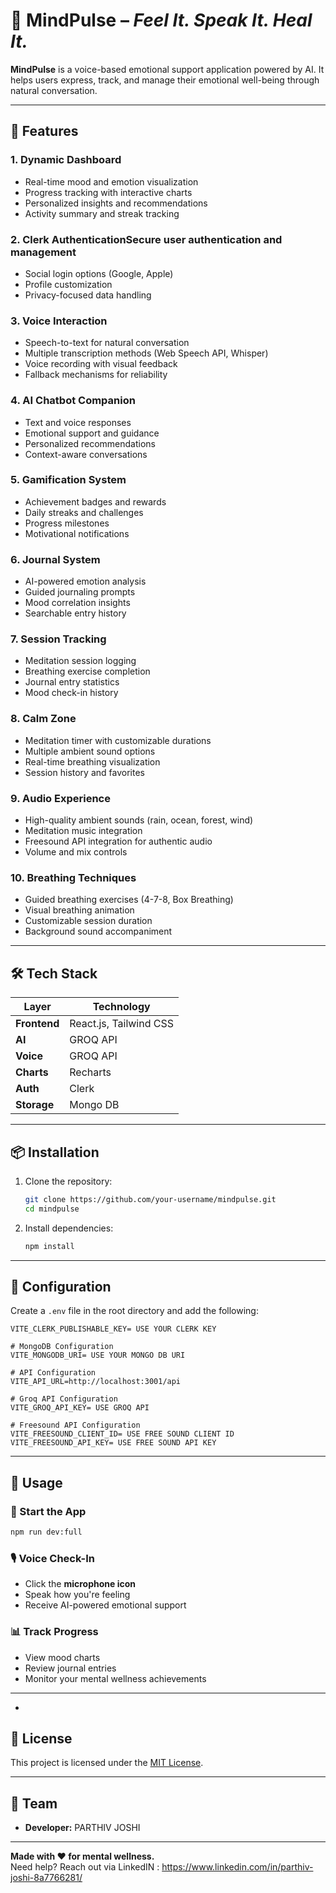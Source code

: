 
# 🧠 MindPulse – *Feel It. Speak It. Heal It.*

**MindPulse** is a voice-based emotional support application powered by AI. It helps users express, track, and manage their emotional well-being through natural conversation.

---

## 🌟 Features

### 1. Dynamic Dashboard
- Real-time mood and emotion visualization
- Progress tracking with interactive charts
- Personalized insights and recommendations
- Activity summary and streak tracking

### 2. Clerk AuthenticationSecure user authentication and management
- Social login options (Google, Apple)
- Profile customization
- Privacy-focused data handling

### 3. Voice Interaction
- Speech-to-text for natural conversation
- Multiple transcription methods (Web Speech API, Whisper)
- Voice recording with visual feedback
- Fallback mechanisms for reliability

### 4. AI Chatbot Companion

- Text and voice responses
- Emotional support and guidance
- Personalized recommendations
- Context-aware conversations

### 5. Gamification System
- Achievement badges and rewards
- Daily streaks and challenges
- Progress milestones
- Motivational notifications

### 6. Journal System
- AI-powered emotion analysis
- Guided journaling prompts
- Mood correlation insights
- Searchable entry history

### 7. Session Tracking
- Meditation session logging
- Breathing exercise completion
- Journal entry statistics
- Mood check-in history

### 8. Calm Zone
- Meditation timer with customizable durations
- Multiple ambient sound options
- Real-time breathing visualization
- Session history and favorites

### 9. Audio Experience
- High-quality ambient sounds (rain, ocean, forest, wind)
- Meditation music integration
- Freesound API integration for authentic audio
- Volume and mix controls

### 10. Breathing Techniques
- Guided breathing exercises (4-7-8, Box Breathing)
- Visual breathing animation
- Customizable session duration
- Background sound accompaniment

---

## 🛠️ Tech Stack

| Layer         | Technology                 |
|---------------|-----------------------------|
| **Frontend**  | React.js, Tailwind CSS      |
| **AI**        | GROQ API                    |
| **Voice**     | GROQ API                    |
| **Charts**    | Recharts                    |
| **Auth**      | Clerk                       |
| **Storage**   | Mongo DB                    |

---

## 📦 Installation

1. Clone the repository:
   ```bash
   git clone https://github.com/your-username/mindpulse.git
   cd mindpulse
   ```

2. Install dependencies:
   ```bash
   npm install
   ```

---

## 🔧 Configuration

Create a `.env` file in the root directory and add the following:

```env
VITE_CLERK_PUBLISHABLE_KEY= USE YOUR CLERK KEY

# MongoDB Configuration
VITE_MONGODB_URI= USE YOUR MONGO DB URI 

# API Configuration
VITE_API_URL=http://localhost:3001/api

# Groq API Configuration
VITE_GROQ_API_KEY= USE GROQ API 

# Freesound API Configuration
VITE_FREESOUND_CLIENT_ID= USE FREE SOUND CLIENT ID
VITE_FREESOUND_API_KEY= USE FREE SOUND API KEY
```

---

## 📱 Usage

### 🚀 Start the App
```bash
npm run dev:full
```

### 🎙️ Voice Check-In
- Click the **microphone icon**
- Speak how you're feeling
- Receive AI-powered emotional support

### 📊 Track Progress
- View mood charts
- Review journal entries
- Monitor your mental wellness achievements

---

-

## 📄 License

This project is licensed under the [MIT License](LICENSE.md).

---

## 👥 Team

- **Developer:** PARTHIV JOSHI

---

**Made with ❤️ for mental wellness.**  
Need help? Reach out via 
LinkedIN : https://www.linkedin.com/in/parthiv-joshi-8a7766281/
